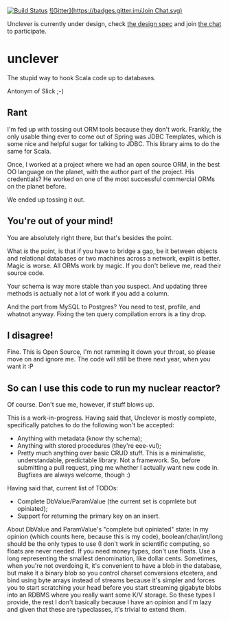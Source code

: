 [![Build Status](https://travis-ci.org/cdegroot/unclever.svg)](https://travis-ci.org/cdegroot/unclever)
 [![Gitter](https://badges.gitter.im/Join Chat.svg)](https://gitter.im/cdegroot/unclever)

Unclever is currently under design, check [the design spec](https://github.com/cdegroot/unclever/blob/master/src/test/scala/com/evrl/unclever/BasicUsage.scala) and join [the chat](https://gitter.im/cdegroot/unclever) to participate.

# unclever
The stupid way to hook Scala code up to databases.

Antonym of Slick ;-)

## Rant
I'm fed up with tossing out ORM tools because they don't work. Frankly, the only usable thing ever to come out of Spring was JDBC Templates, which is some nice and helpful sugar for talking to JDBC. This library aims to do the same for Scala.

Once, I worked at a project where we had an open source ORM, in the best OO language on the planet, with the author part of the project. His credentials? He worked on one of the most successful commercial ORMs on the planet before.

We ended up tossing it out. 

## You're out of your mind!
You are absolutely right there, but that's besides the point. 

What *is* the point, is that if you have to bridge a gap, be it between objects and relational databases or two machines across a network, explit is better. Magic is worse. All ORMs work by magic. If you don't believe me, read their source code.

Your schema is way more stable than you suspect. And updating three methods is actually not a lot of work if you add a column. 

And the port from MySQL to Postgres? You need to test, profile, and whatnot anyway. Fixing the ten query compilation errors is a tiny drop. 

## I disagree!
Fine. This is Open Source, I'm not ramming it down your throat, so please move on and ignore me. The code will still be there next year, when you want it :P

## So can I use this code to run my nuclear reactor?
Of course. Don't sue me, however, if stuff blows up. 

This is a work-in-progress. Having said that, Unclever is mostly complete, specifically patches to do the following won't be accepted:
- Anything with metadata (know thy schema);
- Anything with stored procedures (they're eee-vul);
- Pretty much anything over basic CRUD stuff. This is a minimalistic, understandable, predictable library. Not a framework.
So, before submitting a pull request, ping me whether I actually want new code in. Bugfixes are always welcome, though :)

Having said that, current list of TODOs:
- Complete DbValue/ParamValue (the current set is copmlete but opiniated);
- Support for returning the primary key on an insert.

About DbValue and ParamValue's "complete but opiniated" state: In my opinion (which counts here, because 
this is my code), boolean/char/int/long should be the only types to use (I don't work in scientific computing, 
so floats are never needed. If you need money types, don't use floats. Use a long representing the smallest
denomination, like dollar cents. Sometimes, when you're not overdoing it, it's convenient to have a blob in 
the database, but make it a binary blob so you control charset conversions etcetera, and bind using byte 
arrays instead of streams because it's simpler and forces you to start scratching your head before you
start streaming gigabyte blobs into an RDBMS where you really want some K/V storage. So these types I 
provide, the rest I don't basically because I have an opinion and I'm lazy and given that these
are typeclasses, it's trivial to extend them.

